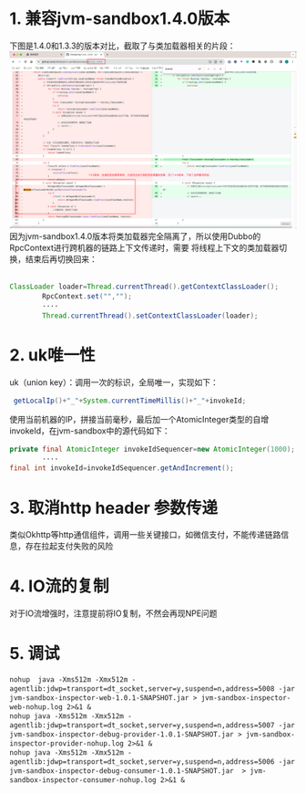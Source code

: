 # 1. 兼容jvm-sandbox1.4.0版本

下图是1.4.0和1.3.3的版本对比，截取了与类加载器相关的片段：
![jvm-sandbx-140.png](img%2Fjvm-sandbx-140.png)
因为jvm-sandbox1.4.0版本将类加载器完全隔离了，所以使用Dubbo的RpcContext进行跨机器的链路上下文传递时，需要
将线程上下文的类加载器切换，结束后再切换回来：

```java

ClassLoader loader=Thread.currentThread().getContextClassLoader();
        RpcContext.set("","");
        ····
        Thread.currentThread().setContextClassLoader(loader);

```

# 2. uk唯一性

uk（union key）：调用一次的标识，全局唯一，实现如下：

```java
 getLocalIp()+"_"+System.currentTimeMillis()+"_"+invokeId;
```

使用当前机器的IP，拼接当前毫秒，最后加一个AtomicInteger类型的自增 invokeId，在jvm-sandbox中的源代码如下：

```java
private final AtomicInteger invokeIdSequencer=new AtomicInteger(1000);
        ····
final int invokeId=invokeIdSequencer.getAndIncrement();

```

# 3. 取消http header 参数传递

类似Okhttp等http通信组件，调用一些关键接口，如微信支付，不能传递链路信息，存在拉起支付失败的风险


# 4. IO流的复制


对于IO流增强时，注意提前将IO复制，不然会再现NPE问题


# 5. 调试

```shell
nohup  java -Xms512m -Xmx512m -agentlib:jdwp=transport=dt_socket,server=y,suspend=n,address=5008 -jar jvm-sandbox-inspector-web-1.0.1-SNAPSHOT.jar > jvm-sandbox-inspector-web-nohup.log 2>&1 &
nohup java -Xms512m -Xmx512m -agentlib:jdwp=transport=dt_socket,server=y,suspend=n,address=5007 -jar jvm-sandbox-inspector-debug-provider-1.0.1-SNAPSHOT.jar > jvm-sandbox-inspector-provider-nohup.log 2>&1 &
nohup java -Xms512m -Xmx512m -agentlib:jdwp=transport=dt_socket,server=y,suspend=n,address=5006 -jar jvm-sandbox-inspector-debug-consumer-1.0.1-SNAPSHOT.jar  > jvm-sandbox-inspector-consumer-nohup.log 2>&1 &

```